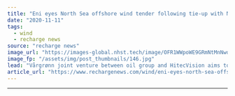 ```yaml
---
title: "Eni eyes North Sea offshore wind tender following tie-up with Norwegian investor"
date: "2020-11-11"
tags: 
  - wind
  - recharge news
source: "recharge news"
image_url: "https://images-global.nhst.tech/image/OFR1WWpoWE9GRmNtMnNwdjFnSHBIUVgrNElJcmYyZEZabFlybEprNE11Zz0=/nhst/binary/f4d0e2aa07ed01d31750225f23251286"
image_fp: "/assets/img/post_thumbnails/146.jpg"
lead: "Vårgrønn joint venture between oil group and HitecVision aims to install 1GW of renewables by 2030"
article_url: "https://www.rechargenews.com/wind/eni-eyes-north-sea-offshore-wind-tender-following-tie-up-with-norwegian-investor/2-1-910515"
---
```


---
